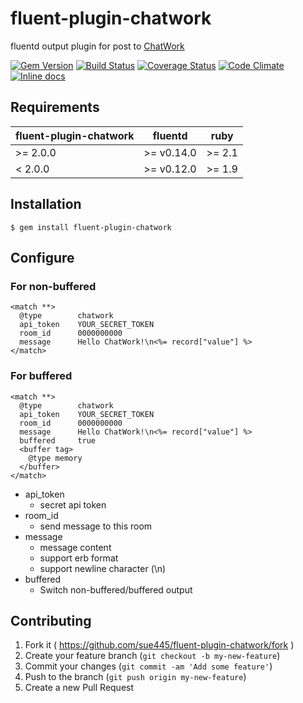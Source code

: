 # fluent-plugin-chatwork

fluentd output plugin for post to [ChatWork](http://www.chatwork.com/)

[![Gem Version](https://badge.fury.io/rb/fluent-plugin-chatwork.svg)](http://badge.fury.io/rb/fluent-plugin-chatwork)
[![Build Status](https://travis-ci.org/sue445/fluent-plugin-chatwork.svg?branch=master)](https://travis-ci.org/sue445/fluent-plugin-chatwork)
[![Coverage Status](https://coveralls.io/repos/github/sue445/fluent-plugin-chatwork/badge.svg?branch=master)](https://coveralls.io/github/sue445/fluent-plugin-chatwork?branch=master)
[![Code Climate](https://codeclimate.com/github/sue445/fluent-plugin-chatwork.png)](https://codeclimate.com/github/sue445/fluent-plugin-chatwork)
[![Inline docs](http://inch-ci.org/github/sue445/fluent-plugin-chatwork.svg?branch=master)](http://inch-ci.org/github/sue445/fluent-plugin-chatwork)

## Requirements

| fluent-plugin-chatwork | fluentd | ruby |
|------------------------|---------|------|
| >= 2.0.0 | >= v0.14.0 | >= 2.1 |
|  < 2.0.0 | >= v0.12.0 | >= 1.9 |

## Installation


    $ gem install fluent-plugin-chatwork

## Configure

### For non-buffered

```
<match **>
  @type        chatwork
  api_token    YOUR_SECRET_TOKEN
  room_id      0000000000
  message      Hello ChatWork!\n<%= record["value"] %>
</match>
```

### For buffered

```
<match **>
  @type        chatwork
  api_token    YOUR_SECRET_TOKEN
  room_id      0000000000
  message      Hello ChatWork!\n<%= record["value"] %>
  buffered     true
  <buffer tag>
    @type memory
  </buffer>
</match>
```

* api_token
  * secret api token
* room_id
  * send message to this room
* message
  * message content
  * support erb format
  * support newline character (\n)
* buffered
  * Switch non-buffered/buffered output

## Contributing

1. Fork it ( https://github.com/sue445/fluent-plugin-chatwork/fork )
2. Create your feature branch (`git checkout -b my-new-feature`)
3. Commit your changes (`git commit -am 'Add some feature'`)
4. Push to the branch (`git push origin my-new-feature`)
5. Create a new Pull Request

